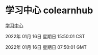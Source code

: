# 学习中心 colearnhub
[学习中心](http://59.174.26.63:56308/colearnhub/)

2022年 01月 16日 星期日 15:50:01 CST

2022年 01月 16日 星期日 07:50:01 GMT
